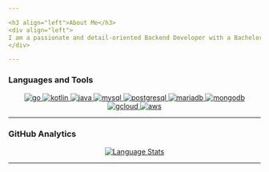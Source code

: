 ```yaml
---

<h3 align="left">About Me</h3>
<div align="left">
I am a passionate and detail-oriented Backend Developer with a Bachelor's degree in Informatics Engineering. My expertise lies in creating efficient, scalable backend solutions. I have a strong foundation in Go with the Echo Framework and Java, and I thrive on solving complex problems with innovative solutions.
</div>

---
```


<h3 align="left">Languages and Tools</h3>
<div align="center"> 
  <a href="https://go.dev/" target="_blank" rel="noreferrer"> 
    <img src="https://img.shields.io/badge/-go-00ADD8?style=for-the-badge&logo=go&logoColor=white&color=black" alt="go"/> 
  </a>  
  <a href="https://kotlinlang.org/" target="_blank" rel="noreferrer"> 
    <img src="https://img.shields.io/badge/Kotlin-0095D5?style=for-the-badge&logo=kotlin&logoColor=white&color=black" alt="kotlin"/> 
  </a>  
  <a href="https://java.com/" target="_blank" rel="noreferrer"> 
    <img src="https://img.shields.io/badge/-Java-ED8B00?style=for-the-badge&logo=openjdk&logoColor=white&color=black" alt="java"/> 
  </a>
  <a href="https://www.mysql.com/" target="_blank" rel="noreferrer"> 
    <img src="https://img.shields.io/badge/mysql-%2300f.svg?style=for-the-badge&logo=mysql&logoColor=white&color=black" alt="mysql"/> 
  </a>
  <a href="https://www.postgresql.org/" target="_blank" rel="noreferrer"> 
    <img src="https://img.shields.io/badge/PostgreSQL-316192?style=for-the-badge&logo=postgresql&logoColor=white&color=black" alt="postgresql"/> 
  </a>
  <a href="https://www.mariadb.org/" target="_blank" rel="noreferrer"> 
    <img src="https://img.shields.io/badge/MariaDB-003545?style=for-the-badge&logo=mariadb&logoColor=white&color=black" alt="mariadb"/> 
  </a>
  <a href="https://www.mongodb.com/" target="_blank" rel="noreferrer"> 
    <img src="https://img.shields.io/badge/MongoDB-%234ea94b.svg?style=for-the-badge&logo=mongodb&logoColor=white&color=black" alt="mongodb"/> 
  </a> 
  <a href="https://cloud.google.com/" target="_blank" rel="noreferrer"> 
    <img src="https://img.shields.io/badge/-google%20cloud-4285F4?style=for-the-badge&logo=google-cloud&logoColor=white&color=black" alt="gcloud"/> 
  </a>
  <a href="https://aws.amazon.com/" target="_blank" rel="noreferrer"> 
    <img src="https://img.shields.io/badge/AWS-000.svg?style=for-the-badge&logo=amazon-aws&logoColor=white&color=black" alt="aws"/> 
  </a>
</div>

---

<h3 align="left">GitHub Analytics</h3>
<div align="center">
  <a href="https://github.com/anggraanutomo">
    <img src="https://github-readme-stats.vercel.app/api/top-langs/?username=anggraanutomo&layout=compact&langs_count=8&bg_color=000&title_color=fff&text_color=fff" alt="Language Stats"/>
  </a>
</div>

---
